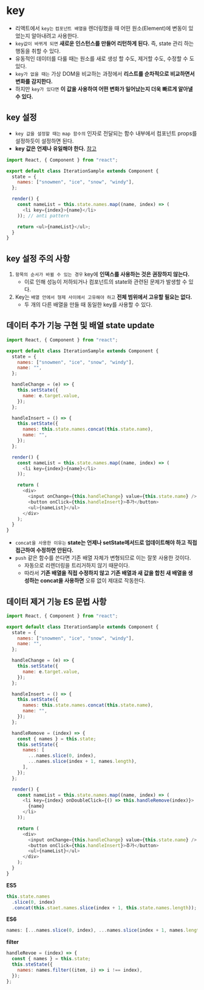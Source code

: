 # key

- 리액트에서 `key는` `컴포넌트 배열을` 렌더링했을 때 어떤 원소(Element)에 변동이 있었는지 알아내려고 사용한다.
- `key값이 바뀌게 되면` **새로운 인스턴스를 만들어 리턴하게 된다.** 즉, state 관리 하는 행동을 취할 수 있다.
- 유동적인 데이터를 다룰 때는 원소를 새로 생성 할 수도, 제거할 수도, 수정할 수 도 있다.
- `key가 없을 때는` 가상 DOM을 비교하는 과정에서 **리스트를 순차적으로 비교하면서 변화를 감지한다.**
- 하지만 `key가 있다면` **이 값을 사용하여 어떤 변화가 일어났는지 더욱 빠르게 알아낼 수 있다.**

## key 설정

- `key 값을 설정할 때는` `map 함수의` 인자로 전달되는 함수 내부에서 컴포넌트 props를 설정하듯이 설정하면 된다.
- **key 값은 언제나 유일해야 한다.** [참고](https://medium.com/@robinpokorny/index-as-a-key-is-an-anti-pattern-e0349aece318)

```js
import React, { Component } from "react";

export default class IterationSample extends Component {
  state = {
    names: ["snowmen", "ice", "snow", "windy"],
  };

  render() {
    const nameList = this.state.names.map((name, index) => (
      <li key={index}>{name}</li>
    )); // anti pattern

    return <ul>{nameList}</ul>;
  }
}
```

## key 설정 주의 사항

1. `항목의 순서가 바뀔 수 있는 경우` key에 **인덱스를 사용하는 것은 권장하지 않는다.**
   - 이로 인해 성능이 저하되거나 컴포넌트의 state와 관련된 문제가 발생할 수 있다.
2. Key는 `배열 안에서 형제 사이에서 고유해야 하고` **전체 범위에서 고유할 필요는 없다.**
   - 두 개의 다른 배열을 만들 때 동일한 key를 사용할 수 있다.

## 데이터 추가 기능 구현 및 배열 state update

```js
import React, { Component } from "react";

export default class IterationSample extends Component {
  state = {
    names: ["snowmen", "ice", "snow", "windy"],
    name: "",
  };

  handleChange = (e) => {
    this.setState({
      name: e.target.value,
    });
  };

  handleInsert = () => {
    this.setState({
      names: this.state.names.concat(this.state.name),
      name: "",
    });
  };

  render() {
    const nameList = this.state.names.map((name, index) => (
      <li key={index}>{name}</li>
    ));

    return (
      <div>
        <input onChange={this.handleChange} value={this.state.name} />
        <button onClick={this.handleInsert}>추가</button>
        <ul>{nameList}</ul>
      </div>
    );
  }
}
```

- `concat을 사용한 이유는` **state는 언제나 setState메서드로 업데이트해야 하고** **직접 접근하여 수정하면 안된다.**
- `push` 같은 함수를 쓴다면 기존 배열 자체가 변형되므로 이는 잘못 사용한 것이다.
  - 자동으로 리렌더링을 트리거하지 않기 때문이다.
  - 따라서 **기존 배열을 직접 수정하지 않고** **기존 배열과 새 값을 합친 새 배열을 생성하는 concat을 사용하면** 오류 없이 제대로 작동한다.

## 데이터 제거 기능 ES 문법 사항

```js
import React, { Component } from "react";

export default class IterationSample extends Component {
  state = {
    names: ["snowmen", "ice", "snow", "windy"],
    name: "",
  };

  handleChange = (e) => {
    this.setState({
      name: e.target.value,
    });
  };

  handleInsert = () => {
    this.setState({
      names: this.state.names.concat(this.state.name),
      name: "",
    });
  };

  handleRemove = (index) => {
    const { names } = this.state;
    this.setState({
      names: [
        ...names.slice(0, index),
        ...names.slice(index + 1, names.length),
      ],
    });
  };

  render() {
    const nameList = this.state.names.map((name, index) => (
      <li key={index} onDoubleClick={() => this.handleRemove(index)}>
        {name}
      </li>
    ));

    return (
      <div>
        <input onChange={this.handleChange} value={this.state.name} />
        <button onClick={this.handleInsert}>추가</button>
        <ul>{nameList}</ul>
      </div>
    );
  }
}
```

**ES5**

```js
this.state.names
  .slice(0, index)
  .concat(this.staet.names.slice(index + 1, this.state.names.length));
```

**ES6**

```js
names: [...names.slice(0, index), ...names.slice(index + 1, names.length)];
```

**filter**

```js
handleRevoe = (index) => {
  const { names } = this.state;
  this.steState({
    names: names.filter((item, i) => i !== index),
  });
};
```
